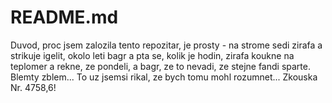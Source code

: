 # README.md
Duvod, proc jsem zalozila tento repozitar, je prosty - na strome sedi zirafa a strikuje igelit, okolo leti bagr 
a pta se, kolik je hodin, zirafa koukne na teplomer a rekne, ze pondeli, a bagr, ze to nevadi, ze stejne fandi 
sparte.
Blemty zblem... To uz jsemsi rikal, ze bych tomu mohl rozumnet... Zkouska Nr. 4758,6!